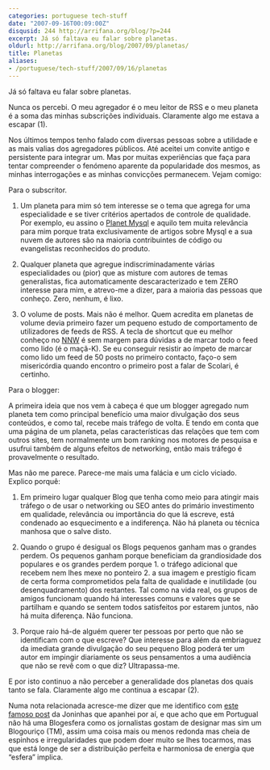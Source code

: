 ```yaml
---
categories: portuguese tech-stuff
date: "2007-09-16T00:09:00Z"
disqusid: 244 http://arrifana.org/blog/?p=244
excerpt: Já só faltava eu falar sobre planetas.
oldurl: http://arrifana.org/blog/2007/09/planetas/
title: Planetas
aliases:
- /portuguese/tech-stuff/2007/09/16/planetas
---
```


Já só faltava eu falar sobre planetas.

Nunca os percebi. O meu agregador é o meu leitor de RSS e o meu planeta é a soma das minhas subscrições individuais. Claramente algo me estava a escapar (1).

Nos últimos tempos tenho falado com diversas pessoas sobre a utilidade e as mais valias dos agregadores públicos. Até aceitei um convite antigo e persistente para integrar um. Mas por muitas experiências que faça para tentar compreender o fenómeno aparente da popularidade dos mesmos, as minhas interrogações e as minhas convicções permanecem. Vejam comigo:

Para o subscritor.

1. Um planeta para mim só tem interesse se o tema que agrega for uma especialidade e se tiver critérios apertados de controle de qualidade. Por exemplo, eu assino o [Planet Mysql][1] e aquilo tem muita relevância para mim porque trata exclusivamente de artigos sobre Mysql e a sua nuvem de autores são na maioria contribuintes de código ou evangelistas reconhecidos do produto.

2. Qualquer planeta que agregue indiscriminadamente várias especialidades ou (pior) que as misture com autores de temas generalistas, fica automaticamente descaracterizado e tem ZERO interesse para mim, e atrevo-me a dizer, para a maioria das pessoas que conheço. Zero, nenhum, é lixo.

3. O volume de posts. Mais não é melhor. Quem acredita em planetas de volume devia primeiro fazer um pequeno estudo de comportamento de utilizadores de feeds de RSS. A tecla de shortcut que eu melhor conheço no [NNW][2] é sem margem para dúvidas a de marcar todo o feed como lido (é o maçã-K). Se eu conseguir resistir ao ímpeto de marcar como lido um feed de 50 posts no primeiro contacto, faço-o sem misericórdia quando encontro o primeiro post a falar de Scolari, é certinho.

Para o blogger:

A primeira ideia que nos vem à cabeça é que um blogger agregado num planeta tem como principal benefício uma maior divulgação dos seus conteúdos, e como tal, recebe mais tráfego de volta. E tendo em conta que uma página de um planeta, pelas características das relações que tem com outros sites, tem normalmente um bom ranking nos motores de pesquisa e usufrui também de alguns efeitos de networking, então mais tráfego é provavelmente o resultado.

Mas não me parece. Parece-me mais uma falácia e um ciclo viciado. Explico porquê:

1. Em primeiro lugar qualquer Blog que tenha como meio para atingir mais tráfego o de usar o networking ou SEO antes do primário investimento em qualidade, relevância ou importância do que lá escreve, está condenado ao esquecimento e a indiferença. Não há planeta ou técnica manhosa que o salve disto.

2. Quando o grupo é desigual os Blogs pequenos ganham mas o grandes perdem. Os pequenos ganham porque beneficiam da grandiosidade dos populares e os grandes perdem porque 1. o tráfego adicional que recebem nem lhes mexe no ponteiro 2. a sua imagem e prestígio ficam de certa forma comprometidos pela falta de qualidade e inutilidade (ou desenquadramento) dos restantes. Tal como na vida real, os grupos de amigos funcionam quando há interesses comuns e valores que se partilham e quando se sentem todos satisfeitos por estarem juntos, não há muita diferença. Não funciona.

3. Porque raio há-de alguém querer ter pessoas por perto que não se identificam com o que escreve? Que interesse para além da embriaguez da imediata grande divulgação do seu pequeno Blog poderá ter um autor em impingir diariamente os seus pensamentos a uma audiência que não se revê com o que diz? Ultrapassa-me.

E por isto continuo a não perceber a generalidade dos planetas dos quais tanto se fala. Claramente algo me continua a escapar (2).

Numa nota relacionada acresce-me dizer que me identifico com [este famoso post][3] da Joninhas que apanhei por aí, e que acho que em Portugual não há uma Blogesfera como os jornalistas gostam de designar mas sim um Blogouriço (TM), assim uma coisa mais ou menos redonda mas cheia de espinhos e irregularidades que podem doer muito se lhes tocarmos, mas que está longe de ser a distribuição perfeita e harmoniosa de energia que “esfera” implica.


[1]: http://www.planetmysql.org/
[2]: http://www.newsgator.com/Individuals/NetNewsWire/
[3]: http://jonasnuts.blogs.sapo.pt/98526.html